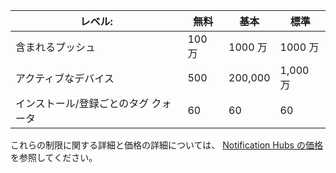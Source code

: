 
| レベル: | 無料 | 基本 | 標準 |
| --- | --- | --- | --- |
| 含まれるプッシュ |100 万 |1000 万 |1000 万 |
| アクティブなデバイス |500 |200,000 | 1,000 万 |
| インストール/登録ごとのタグ クォータ |60 |60 |60 |

これらの制限に関する詳細と価格の詳細については、 [Notification Hubs の価格](https://azure.microsoft.com/pricing/details/notification-hubs/)を参照してください。 



<!--HONumber=Feb17_HO2-->


